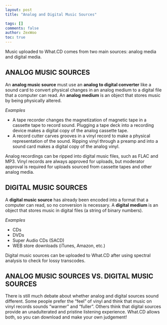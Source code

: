 ```yaml
---
layout: post
title: "Analog and Digital Music Sources"

tags: []
comments: false
author: ZexWoo
toc: true
---
```


Music uploaded to What.CD comes from two main sources: analog media and digital media.

## ANALOG MUSIC SOURCES

An **analog music source** must use an **analog to digital converter** like a sound card to convert physical changes in an analog medium to a digital file that a computer can read. An **analog medium** is an object that stores music by being physically altered.

*Examples*
- A tape recorder changes the magnetization of magnetic tape in a cassette tape to record sound. Plugging a tape deck into a recording device makes a digital copy of the analog cassette tape.
- A record cutter carves grooves in a vinyl record to make a physical representation of the sound. Ripping vinyl through a preamp and into a sound card makes a digital copy of the analog vinyl.

Analog recordings can be ripped into digital music files, such as FLAC and MP3. Vinyl records are always approved for uploads, but moderator approval is required for uploads sourced from cassette tapes and other analog media.

## DIGITAL MUSIC SOURCES

A **digital music source** has already been encoded into a format that a computer can read, so no conversion is necessary. A **digital medium** is an object that stores music in digital files (a string of binary numbers).

*Examples*
- CDs
- DVDs
- Super Audio CDs (SACD)
- WEB store downloads (iTunes, Amazon, etc.)

Digital music sources can be uploaded to What.CD after using spectral analysis to check for lossy transcodes.

## ANALOG MUSIC SOURCES VS. DIGITAL MUSIC SOURCES

There is still much debate about whether analog and digital sources sound different. Some people prefer the “feel” of vinyl and think that music on vinyl records sounds “warmer” and “fuller”. Others think that digital sources provide an unadulterated and pristine listening experience. What.CD allows both, so you can download and make your own judgement!